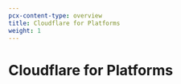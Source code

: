 ```yaml
---
pcx-content-type: overview
title: Cloudflare for Platforms
weight: 1
---
```

 
# Cloudflare for Platforms
